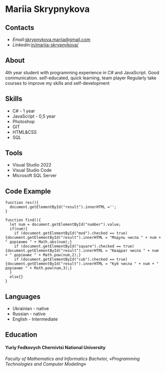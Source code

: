 # Mariia Skrypnykova

## Contacts

* _Email:_[skrypnykova.mariia@gmail.com](skrypnykova.mariia@gmail.com)
* _Linkedin:_[in/mariia-skrypnykova/](https://www.linkedin.com/in/mariia-skrypnykova/)

## About

4th year student with programming experience in C# and JavaScript.
Good communication. self-educated, quick learning, team player
Regularly take courses to improve my skills and self-development

## Skills
- C#  - 1 year
- JavaScript - 0,5 year
- Photoshop
- GIT
- HTML&CSS
- SQL

## Tools

- Visual Studio 2022
- Visual Studio Code
- Microsoft SQL Server

## Code Example
```
function res(){
  document.getElementById("result").innerHTML ='';
}

function find(){
  let num = document.getElementById("number").value;
  if(num){
    if (document.getElementById("mod").checked == true){document.getElementById("result").innerHTML = "Модуль числа " + num + " дорівнює " + Math.abs(num);}
    if (document.getElementById("square").checked == true){document.getElementById("result").innerHTML = "Квадрат числа " + num + " дорівнює " + Math.pow(num,2);}
    if (document.getElementById("cub").checked == true){document.getElementById("result").innerHTML = "Куб числа " + num + " дорівнює " + Math.pow(num,3);}
  }
  else{}
}
```
## Languages

- Ukrainian - native
- Russian - native
- English - Intermediate

## Education

#### Yuriy Fedkovych Chernivtsi National University
_Faculty of Mathematics and Informatics_
_Bachelor, «Programming Technologies and Computer Modeling»_
